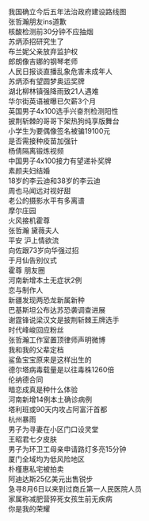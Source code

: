 我国确立今后五年法治政府建设路线图  
张哲瀚朋友ins道歉  
核酸检测前30分钟不应抽烟  
苏炳添招研究生了  
布兰妮父亲放弃监护权  
郎朗像吉娜的钢琴老师  
人民日报谈直播乱象危害未成年人  
苏炳添有望圆梦奥运奖牌  
湖北柳林镇强降雨致21人遇难  
华尔街英语被曝已欠薪3个月  
英国男子4x100选手兴奋剂检测阳性  
披荆斩棘的哥哥下架热狗纯享版舞台  
小学生为要偶像签名被骗19100元  
是否需接种疫苗加强针  
杨倩隔离锻炼视频  
中国男子4x100接力有望递补奖牌  
素颜夫妇结婚  
18岁的李云迪和38岁的李云迪  
周也马闻远对视好甜  
老公的摄影水平有多离谱  
摩尔庄园  
火风接机霍尊  
张哲瀚 黛薇夫人  
平安 沪上情欲流  
向佐跟73岁向华强过招  
于月仙告别仪式  
霍尊 朋友圈  
河南新增本土无症状2例  
恋与制作人  
新疆发现两恐龙新属新种  
巴基斯坦公布达苏恐袭调查进展  
谢霆锋说梁汉文是披荆斩棘王牌选手  
时代峰峻回应粉丝  
张哲瀚工作室置顶律师声明微博  
我和我的父辈定档  
鲨鱼宝宝原来是这样出生的  
德尔塔病毒载量是以往毒株1260倍  
伦纳德合同  
暗恋成真是种什么体验  
河南新增14例本土确诊病例  
塔利班或90天内攻占阿富汗首都  
杭州暴雨  
男子为寻妻在小区门口设灵堂  
王昭君七夕皮肤  
男子为环卫工母亲申请路灯多亮15分钟  
厦门全域均为低风险地区  
朴槿惠私宅被拍卖  
阿迪达斯25亿美元出售锐步  
急寻8月6日以来到过商丘第一人民医院人员  
家属称减肥营猝死女孩生前无疾病  
你是我的荣耀  
